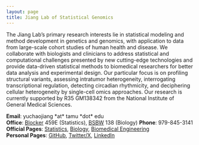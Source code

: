 ```yaml
---
layout: page
title: Jiang Lab of Statistical Genomics
---
```


The Jiang Lab’s primary research interests lie in statistical modeling and method development in genetics and genomics, with application to data from large-scale cohort studies of human health and disease. We collaborate with biologists and clinicians to address statistical and computational challenges presented by new cutting-edge technologies and provide data-driven statistical methods to biomedical researchers for better data analysis and experimental design. Our particular focus is on profiling structural variants, assessing intratumor heterogeneity, interrogating transcriptional regulation, detecting circadian rhythmicity, and deciphering cellular heterogeneity by single-cell omics approaches. Our research is currently supported by R35 GM138342 from the National Institute of General Medical Sciences.

<div class="container">
    <div class="row-fluid">
            <b>Email</b>: yuchaojiang *at* tamu *dot* edu<br/>
            <b>Office</b>:   <a href="https://goo.gl/maps/mgij72AP1XM583dJ9">Blocker</a> 459E (Statistics), <a href="https://maps.app.goo.gl/CUMohWAgZUnQEdh49">BSBW</a> 138 (Biology)
            <b>Phone</b>: 979-845-3141<br/>
            <b>Official Pages</b>: <a href="https://artsci.tamu.edu/statistics/contact/profiles/yuchao-jiang.html">Statistics</a>, <a href="https://www.bio.tamu.edu/faculty-page-yuchao-jiang/">Biology</a>, <a href="https://engineering.tamu.edu/biomedical/profiles/jiang-yuchao.html">Biomedical Engineering</a><br/>
            <b>Personal Pages</b>: <a href="https://github.com/yuchaojiang">GitHub</a>, <a href="https://twitter.com/yuchaojiang">Twitter/X</a>, <a href="https://www.linkedin.com/in/yuchao-jiang-905b5125/">LinkedIn</a><br/>
    </div>
</div>
